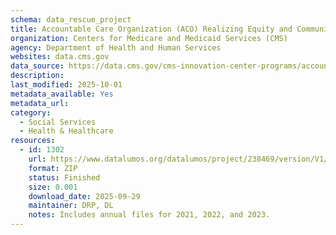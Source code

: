 ```yaml
---
schema: data_rescue_project 
title: Accountable Care Organization (ACO) Realizing Equity and Community Health (REACH) Eligible Beneficiaries
organization: Centers for Medicare and Medicaid Services (CMS)
agency: Department of Health and Human Services
websites: data.cms.gov
data_source: https://data.cms.gov/cms-innovation-center-programs/accountable-care-models/aco-reach-eligible-beneficiaries
description: 
last_modified: 2025-10-01
metadata_available: Yes
metadata_url: 
category:
  - Social Services 
  - Health & Healthcare 
resources:
  - id: 1302
    url: https://www.datalumos.org/datalumos/project/238469/version/V1/view
    format: ZIP
    status: Finished
    size: 0.001
    download_date: 2025-09-29
    maintainer: DRP, DL
    notes: Includes annual files for 2021, 2022, and 2023.
---
```

